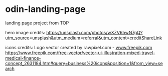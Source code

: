 # odin-landing-page
landing page project from TOP

hero image credits:
https://unsplash.com/photos/wXZV6hwN7gQ?utm_source=unsplash&utm_medium=referral&utm_content=creditShareLink

icons credits:
Logo vector created by rawpixel.com - www.freepik.com
https://www.freepik.com/free-vector/vector-ui-illustration-mixed-travel-medical-finance-concept_2631184.htm#query=business%20icons&position=1&from_view=search